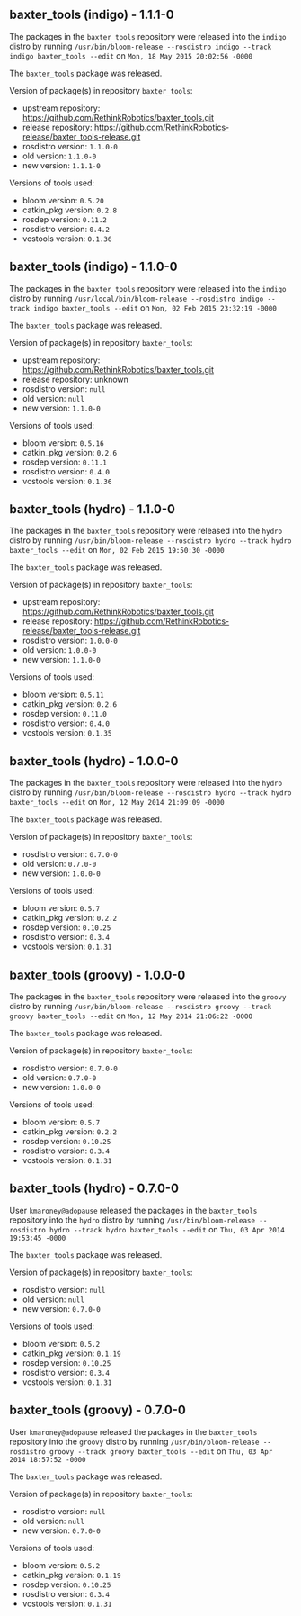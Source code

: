 ## baxter_tools (indigo) - 1.1.1-0

The packages in the `baxter_tools` repository were released into the `indigo` distro by running `/usr/bin/bloom-release --rosdistro indigo --track indigo baxter_tools --edit` on `Mon, 18 May 2015 20:02:56 -0000`

The `baxter_tools` package was released.

Version of package(s) in repository `baxter_tools`:
- upstream repository: https://github.com/RethinkRobotics/baxter_tools.git
- release repository: https://github.com/RethinkRobotics-release/baxter_tools-release.git
- rosdistro version: `1.1.0-0`
- old version: `1.1.0-0`
- new version: `1.1.1-0`

Versions of tools used:
- bloom version: `0.5.20`
- catkin_pkg version: `0.2.8`
- rosdep version: `0.11.2`
- rosdistro version: `0.4.2`
- vcstools version: `0.1.36`


## baxter_tools (indigo) - 1.1.0-0

The packages in the `baxter_tools` repository were released into the `indigo` distro by running `/usr/local/bin/bloom-release --rosdistro indigo --track indigo baxter_tools --edit` on `Mon, 02 Feb 2015 23:32:19 -0000`

The `baxter_tools` package was released.

Version of package(s) in repository `baxter_tools`:
- upstream repository: https://github.com/RethinkRobotics/baxter_tools.git
- release repository: unknown
- rosdistro version: `null`
- old version: `null`
- new version: `1.1.0-0`

Versions of tools used:
- bloom version: `0.5.16`
- catkin_pkg version: `0.2.6`
- rosdep version: `0.11.1`
- rosdistro version: `0.4.0`
- vcstools version: `0.1.36`


## baxter_tools (hydro) - 1.1.0-0

The packages in the `baxter_tools` repository were released into the `hydro` distro by running `/usr/bin/bloom-release --rosdistro hydro --track hydro baxter_tools --edit` on `Mon, 02 Feb 2015 19:50:30 -0000`

The `baxter_tools` package was released.

Version of package(s) in repository `baxter_tools`:
- upstream repository: https://github.com/RethinkRobotics/baxter_tools.git
- release repository: https://github.com/RethinkRobotics-release/baxter_tools-release.git
- rosdistro version: `1.0.0-0`
- old version: `1.0.0-0`
- new version: `1.1.0-0`

Versions of tools used:
- bloom version: `0.5.11`
- catkin_pkg version: `0.2.6`
- rosdep version: `0.11.0`
- rosdistro version: `0.4.0`
- vcstools version: `0.1.35`


## baxter_tools (hydro) - 1.0.0-0

The packages in the `baxter_tools` repository were released into the `hydro` distro by running `/usr/bin/bloom-release --rosdistro hydro --track hydro baxter_tools --edit` on `Mon, 12 May 2014 21:09:09 -0000`

The `baxter_tools` package was released.

Version of package(s) in repository `baxter_tools`:
- rosdistro version: `0.7.0-0`
- old version: `0.7.0-0`
- new version: `1.0.0-0`

Versions of tools used:
- bloom version: `0.5.7`
- catkin_pkg version: `0.2.2`
- rosdep version: `0.10.25`
- rosdistro version: `0.3.4`
- vcstools version: `0.1.31`


## baxter_tools (groovy) - 1.0.0-0

The packages in the `baxter_tools` repository were released into the `groovy` distro by running `/usr/bin/bloom-release --rosdistro groovy --track groovy baxter_tools --edit` on `Mon, 12 May 2014 21:06:22 -0000`

The `baxter_tools` package was released.

Version of package(s) in repository `baxter_tools`:
- rosdistro version: `0.7.0-0`
- old version: `0.7.0-0`
- new version: `1.0.0-0`

Versions of tools used:
- bloom version: `0.5.7`
- catkin_pkg version: `0.2.2`
- rosdep version: `0.10.25`
- rosdistro version: `0.3.4`
- vcstools version: `0.1.31`


## baxter_tools (hydro) - 0.7.0-0

User `kmaroney@adopause` released the packages in the `baxter_tools` repository into the `hydro` distro by running `/usr/bin/bloom-release --rosdistro hydro --track hydro baxter_tools --edit` on `Thu, 03 Apr 2014 19:53:45 -0000`

The `baxter_tools` package was released.

Version of package(s) in repository `baxter_tools`:
- rosdistro version: `null`
- old version: `null`
- new version: `0.7.0-0`

Versions of tools used:
- bloom version: `0.5.2`
- catkin_pkg version: `0.1.19`
- rosdep version: `0.10.25`
- rosdistro version: `0.3.4`
- vcstools version: `0.1.31`


## baxter_tools (groovy) - 0.7.0-0

User `kmaroney@adopause` released the packages in the `baxter_tools` repository into the `groovy` distro by running `/usr/bin/bloom-release --rosdistro groovy --track groovy baxter_tools --edit` on `Thu, 03 Apr 2014 18:57:52 -0000`

The `baxter_tools` package was released.

Version of package(s) in repository `baxter_tools`:
- rosdistro version: `null`
- old version: `null`
- new version: `0.7.0-0`

Versions of tools used:
- bloom version: `0.5.2`
- catkin_pkg version: `0.1.19`
- rosdep version: `0.10.25`
- rosdistro version: `0.3.4`
- vcstools version: `0.1.31`


